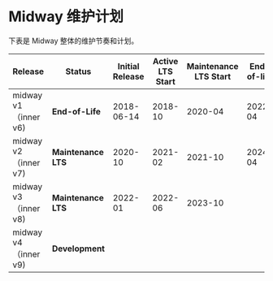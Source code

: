 # Midway 维护计划

下表是 Midway  整体的维护节奏和计划。

| Release | Status | Initial Release | Active LTS Start | Maintenance LTS Start | End-of-life |
| --- | --- | --- | --- | --- | --- |
| midway v1（inner v6) | **End-of-Life** | 2018-06-14 | 2018-10 | 2020-04 | 2022-04 |
| midway v2（inner v7) | **Maintenance LTS** | 2020-10 | 2021-02 | 2021-10 | 2024-04 |
| midway v3（inner v8) | **Maintenance LTS** | 2022-01 | 2022-06 | 2023-10 |  |
| midway v4（inner v9) | **Development** |  |  |  | |
